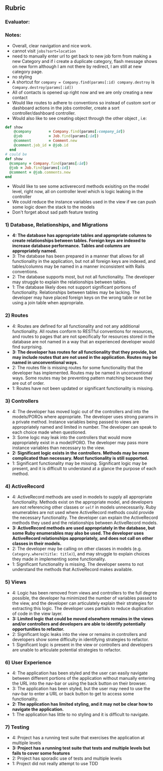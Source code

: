 ## Rubric

### Evaluator:

### Notes:

- Overall, clear navigation and nice work.
- cannot visit `jobs?sort=location`
- need to manually enter url to get back to new job form from making a new Category and if i create a duplicate category, flash message shows on new form although I am not there by redirect, I am still at new category page.
- no styling
- A shortcut for `company = Company.find(params[:id) company.destroy` is `Company.destroy(params[:id])`
- All of contacts is opened up right now and we are only creating a new contact
- Would like routes to adhere to conventions so instead of custom sort or dashboard actions in the jobs controller, create a sort controller/dashboard controller.
- Would also like to see creating object through the other object , i.e:

```ruby
def show
    @company        = Company.find(params[:company_id])
    @job            = Job.find(params[:id])
    @comment        = Comment.new
    @comment.job_id = @job.id
  end
# could be
def show
  @company = Company.find(params[:id])
  @job = Job.find(params[:id])
  @comment = @job.comments.new
end
```
- Would like to see some activerecord methods exisiting on the model level, right now, all on controller level which is logic leaking in the controller
- We could reduce the instance variables used in the view if we can push some logic down the stack to the models
- Don't forget about sad path feature testing

### 1) Database, Relationships, and Migrations

* **4: The database has appropriate tables and appropriate columns to create relationships between tables. Foreign keys are indexed to increase database performance. Tables and columns are appropriately named.**
* 3: The database has been prepared in a manner that allows for all functionality in the application, but not all foreign keys are indexed, and tables/columns may be named in a manner inconsistent with Rails conventions.
* 2: The database supports most, but not all functionality. The developer may struggle to explain the relationships between tables.
* 1: The database likely does not support significant portions of functionality. Relationships between tables may be lacking. The developer may have placed foreign keys on the wrong table or not be using a join table when appropriate.

### 2) Routes

* 4: Routes are defined for all functionality and not any additional functionality. All routes conform to RESTful conventions for resources, and routes to pages that are not specifically for resources stored in the database are not named in a way that an experienced developer would find surprising.
* **3: The developer has routes for all functionality that they provide, but may include routes that are not used in the application. Routes may be named in unconventional ways.**
* 2: The routes file is missing routes for some functionality that the developer has implemented. Routes may be named in unconventional ways. Some routes may be preventing pattern matching because they are out of order.
* 1: Routes have not been updated or significant functionality is missing.

### 3) Controllers

* 4: The developer has moved logic out of the controllers and into the models/POROs where appropriate. The developer uses strong params in a private method. Instance variables being passed to views are appropriately named and limited in number. The developer can speak to each choice made when questioned.
* 3: Some logic may leak into the controllers that would more appropriately exist in a model/PORO. The developer may pass more instance variables than necessary to the view.
* **2: Significant logic exists in the controllers. Methods may be more complicated than necessary. Most functionality is still supported.**
* 1: Significant functionality may be missing. Significant logic may be present, and it is difficult to understand at a glance the purpose of each method.


### 4) ActiveRecord

* 4: ActiveRecord methods are used in models to supply all appropriate functionality. Methods exist on the appropriate model, and developers are not referencing other classes or `self` in models unnecessarily. Ruby enumerables are not used where ActiveRecord methods could provide the necessary functionality. The developer can explain the ActiveRecord methods they used and the relationships between ActiveRecord models.
* **3: ActiveRecord methods are used appropriately in the database, but some Ruby enumerables may also be used. The developer uses ActiveRecord relationships appropriately, and does not call on other classes in their models.**
* 2: The developer may be calling on other classes in models (e.g. `Category.where(title: title)`), and may struggle to explain choices they made in implementing some functionality.
* 1: Significant functionality is missing. The developer seems to not understand the methods that ActiveRecord makes available.


### 5) Views

* 4: Logic has been removed from views and controllers to the full degree possible, the developer ha minimized the number of variables passed to the view, and the developer can articulately explain their strategies for extracting this logic. The developer uses partials to reduce duplication of code in the view layer.
* **3: Limited logic that could be moved elsewhere remains in the views and/or controllers and developers are able to identify potentially opportunities to refactor.**
* 2: Significant logic leaks into the view or remains in controllers and developers show some difficulty in identifying strategies to refactor.
* 1: Significant logic is present in the view or controllers and developers are unable to articulate potential strategies to refactor.

### 6) User Experience

* 4: The application has been styled and the user can easily navigate between different portions of the application without manually entering the URL into the nav-bar or using the back button on their browser.
* 3: The application has been styled, but the user may need to use the nav-bar to enter a URL or back button to get to access some functionality.
* **2: The application has limited styling, and it may not be clear how to navigate the application.**
* 1: The application has little to no styling and it is difficult to navigate.

### 7) Testing

* 4: Project has a running test suite that exercises the application at multiple levels
* **3: Project has a running test suite that tests and multiple levels but fails to cover some features**
* 2: Project has sporadic use of tests and multiple levels
* 1: Project did not really attempt to use TDD
